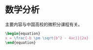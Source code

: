# &#25968;&#23398;&#20998;&#26512;

主要内容与中国高校的微积分课程有关。  

```tex
\begin{equation}
x = \frac{-b \pm \sqrt{b^2 - 4ac}}{2a}
\end{equation}
```